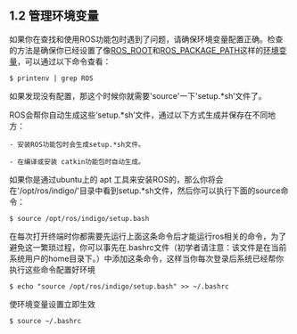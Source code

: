 ## 1.2 管理环境变量

如果你在查找和使用ROS功能包时遇到了问题，请确保环境变量配置正确。检查的方法是确保你已经设置了像[ROS_ROOT](https://songapore.github.io/2018/03/28/ROS%E7%8E%AF%E5%A2%83%E5%8F%98%E9%87%8F/)和[ROS_PACKAGE_PATH](https://songapore.github.io/2018/03/28/ROS%E7%8E%AF%E5%A2%83%E5%8F%98%E9%87%8F/)这样的[环境变量](https://songapore.github.io/2018/03/28/ROS%E7%8E%AF%E5%A2%83%E5%8F%98%E9%87%8F/)，可以通过以下命令查看：

```
$ printenv | grep ROS
```
如果发现没有配置，那这个时候你就需要'source'一下'setup.*sh’文件了。

ROS会帮你自动生成这些‘setup.*sh’文件，通过以下方式生成并保存在不同地方：

    - 安装ROS功能包时会生成setup.*sh文件。

    - 在编译或安装 catkin功能包时自动生成。

如果你是通过ubuntu上的 apt 工具来安装ROS的，那么你将会在'/opt/ros/indigo/'目录中看到setup.*sh文件，然后你可以执行下面的source命令：

```
$ source /opt/ros/indigo/setup.bash
```
在每次打开终端时你都需要先运行上面这条命令后才能运行ros相关的命令，为了避免这一繁琐过程，你可以事先在.bashrc文件（初学者请注意：该文件是在当前系统用户的home目录下。）中添加这条命令，这样当你每次登录后系统已经帮你执行这些命令配置好环境

```
$ echo "source /opt/ros/indigo/setup.bash" >> ~/.bashrc
```
使环境变量设置立即生效
```
$ source ~/.bashrc
```
